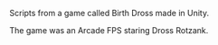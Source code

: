 Scripts from a game called Birth Dross made in Unity.

The game was an Arcade FPS staring Dross Rotzank.
